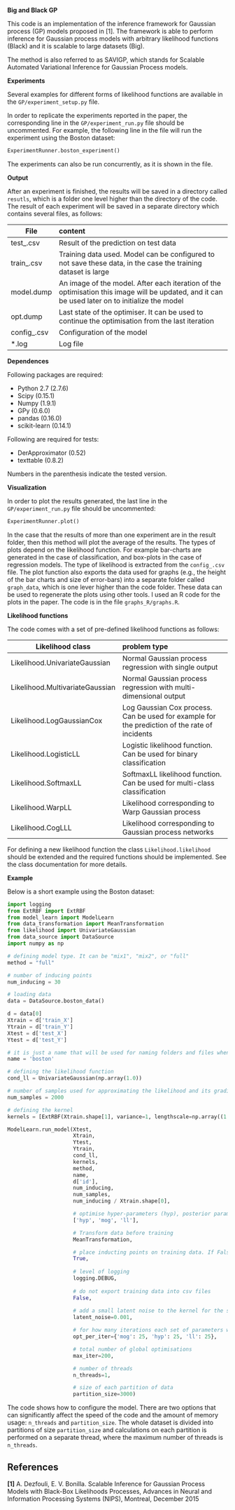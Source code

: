 **Big and Black GP**


This code is an implementation of the inference framework for Gaussian process (GP) models proposed in [1]. The framework is able to perform
inference for Gaussian process models with arbitrary likelihood functions (Black) and it is scalable to large datasets (Big).


The method is also referred to as SAVIGP, which stands for Scalable Automated Variational Inference for Gaussian Process models.

**Experiments**

Several examples for different forms of likelihood functions are available in the `GP/experiment_setup.py` file. 

In order to replicate the experiments reported in the paper, the corresponding line in the `GP/experiment_run.py` file should be uncommented. For example, 
the following line in the file will run the experiment using the Boston dataset:
```python
ExperimentRunner.boston_experiment()
```

The experiments can also be run concurrently, as it is shown in the file.

**Output**

After an experiment is finished, the results will be saved in a directory called `resutls`, which is a folder one level higher than the directory of the code. 
The result of each experiment will be saved in a separate directory which contains several files, as follows:

| File        | content|
| ------------- |:-----|
| test_.csv      | Result of the prediction on test data |
| train_.csv      | Training data used. Model can be configured to not save these data, in the case the training dataset is large|
| model.dump | An image of the model. After each iteration of the optimisation this image will be updated, and it can be used later on to initialize the model|
|opt.dump|Last state of the optimiser. It can be used to continue the optimisation from the last iteration|
|config_.csv| Configuration of the model|
|\*.log|Log file|

**Dependences**

Following packages are required:
* Python 2.7 (2.7.6)
* Scipy (0.15.1)
* Numpy (1.9.1)
* GPy (0.6.0)
* pandas (0.16.0)
* scikit-learn (0.14.1)

Following are required for tests:
* DerApproximator (0.52)
* texttable (0.8.2)

Numbers in the parenthesis indicate the tested version.

**Visualization**

In order to plot the results generated, the last line in the `GP/experiment_run.py` file should be uncommented:

```Python
ExperimentRunner.plot()
```

In the case that the results of more than one experiment are in the result folder, then this method will plot the average of the results. The types of plots
depend on the likelihood function. For example bar-charts are generated in the case of classification, and box-plots in the case of regression models. The 
type of likelihood is extracted from the `config_.csv` file. The plot function also exports the data used for graphs (e.g., the height of the bar charts and 
size of error-bars) into a separate folder called `graph_data`, which is one lever higher than the code folder. These data can be used to regenerate the plots
using other tools. I used an R code for the plots in the paper. The code is in the file `graphs_R/graphs.R`.

**Likelihood functions**

The code comes with a set of pre-defined likelihood functions as follows:

| Likelihood class       |problem type|
| ------------- |:-----|
|Likelihood.UnivariateGaussian|Normal Gaussian process regression with single output|
|Likelihood.MultivariateGaussian|Normal Gaussian process regression with multi-dimensional output|
|Likelihood.LogGaussianCox|Log Gaussian Cox process. Can be used for example for the prediction of the rate of incidents|
|Likelihood.LogisticLL|Logistic likelihood function. Can be used for binary classification|
|Likelihood.SoftmaxLL|SoftmaxLL likelihood function. Can be used for multi-class classification|
|Likelihood.WarpLL|Likelihood corresponding to Warp Gaussian process|
|Likelihood.CogLLL|Likelihood corresponding to Gaussian process networks|


For defining a new likelihood function the class `Likelihood.likelihood` should be extended and the required functions should be implemented.
See the class documentation for more details.

**Example**

Below is a short example using the Boston dataset:

```python
import logging
from ExtRBF import ExtRBF
from model_learn import ModelLearn
from data_transformation import MeanTransformation
from likelihood import UnivariateGaussian
from data_source import DataSource
import numpy as np

# defining model type. It can be "mix1", "mix2", or "full"
method = "full"

# number of inducing points
num_inducing = 30

# loading data
data = DataSource.boston_data()

d = data[0]
Xtrain = d['train_X']
Ytrain = d['train_Y']
Xtest = d['test_X']
Ytest = d['test_Y']

# it is just a name that will be used for naming folders and files when exporting results
name = 'boston'

# defining the likelihood function
cond_ll = UnivariateGaussian(np.array(1.0))

# number of samples used for approximating the likelihood and its gradients
num_samples = 2000

# defining the kernel
kernels = [ExtRBF(Xtrain.shape[1], variance=1, lengthscale=np.array((1.,)), ARD = False)]

ModelLearn.run_model(Xtest,
                     Xtrain,
                     Ytest,
                     Ytrain,
                     cond_ll,
                     kernels,
                     method,
                     name,
                     d['id'],
                     num_inducing,
                     num_samples,
                     num_inducing / Xtrain.shape[0],

                     # optimise hyper-parameters (hyp), posterior parameters (mog), and likelihood parameters (ll)
                     ['hyp', 'mog', 'll'],

                     # Transform data before training
                     MeanTransformation,

                     # place inducting points on training data. If False, they will be placed using clustering
                     True,
                     
                     # level of logging
                     logging.DEBUG,
                     
                     # do not export training data into csv files
                     False,
                     
                     # add a small latent noise to the kernel for the stability of numerical computations
                     latent_noise=0.001,

                     # for how many iterations each set of parameters will be optimised
                     opt_per_iter={'mog': 25, 'hyp': 25, 'll': 25},

                     # total number of global optimisations
                     max_iter=200,

                     # number of threads
                     n_threads=1,

                     # size of each partition of data
                     partition_size=3000)

```
                     
The code shows how to configure the model. There are two options that can significantly affect the speed of the code and 
the amount of memory usage: `n_threads` and `partition_size`. The whole dataset is divided into partitions of size
 `partition_size` and calculations on each partition is performed on a separate thread, where the maximum number of threads is `n_threads`. 

References
----------

**[1]** A. Dezfouli, E. V. Bonilla. Scalable Inference for Gaussian Process Models with Black-Box Likelihoods
    Processes, Advances in Neural and Information Processing Systems (NIPS),
    Montreal, December 2015
